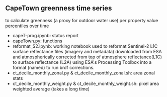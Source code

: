 ## CapeTown greenness time series 
to calculate greenness (a proxy for outdoor water use) per property value percentiles over time

- capeT-prog.ipynb: status report   
- capeTown.py: functions     
- reformat_S2.ipynb: working notebook used to reformat Sentinel-2 L1C surface reflectance files (imagery and metadata) downloaded from ESA and atmospherically corrected from top of atmosphere reflectance(L1C) to surface reflectance (L2A) using ESA's Processing Toolbox into a format (named) to run brdf corrections.     
- ct_decile_monthly_zonal.py & ct_decile_monthly_zonal.sh: area zonal stats   
- ct_decile_monthly_weight.py & ct_decile_monthly_weight.sh: pixel area weighted average (takes a long time)  

